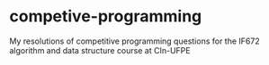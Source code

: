 # competive-programming
My resolutions of competitive programming questions for the IF672 algorithm and data structure course at CIn-UFPE
